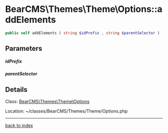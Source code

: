 # BearCMS\Themes\Theme\Options::addElements

```php
public self addElements ( string $idPrefix , string $parentSelector )
```

## Parameters

##### idPrefix

##### parentSelector

## Details

Class: [BearCMS\Themes\Theme\Options](bearcms.themes.theme.options.class.md)

Location: ~/classes/BearCMS/Themes/Theme/Options.php

---

[back to index](index.md)

